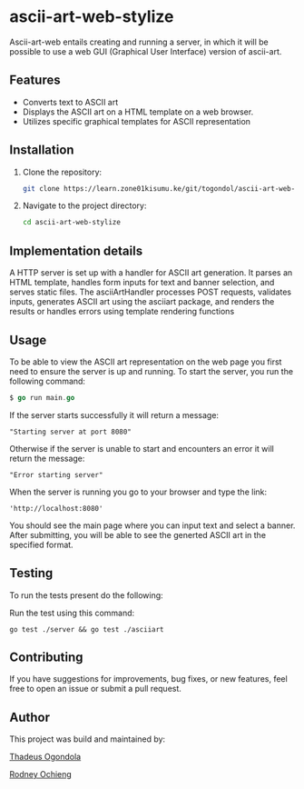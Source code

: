 # ascii-art-web-stylize
Ascii-art-web entails creating and running a server, in which it will be possible to use a web GUI (Graphical User Interface) version of ascii-art.

## Features
- Converts text to ASCII art
- Displays the ASCII art on a HTML template on a web browser.
- Utilizes specific graphical templates for ASCII representation

## Installation

1. Clone the repository:

    ```bash
    git clone https://learn.zone01kisumu.ke/git/togondol/ascii-art-web-dockerize
    ```

2. Navigate to the project directory:

    ```bash
    cd ascii-art-web-stylize
    ```

## Implementation details
 A HTTP server is set up with a handler for ASCII art generation. It parses an HTML template, handles form inputs for text and banner selection, and serves static files. The asciiArtHandler processes POST requests, validates inputs, generates ASCII art using the asciiart package, and renders the results or handles errors using template rendering functions
 
## Usage
To be able to view the ASCII art representation on the web page you first need to ensure the server is up and running. 
To start the server, you run the following command:
```go
$ go run main.go
```
If the server starts successfully it will return a message:
```
"Starting server at port 8080"
```
Otherwise if the server is unable to start and encounters an error it will return the message:
```
"Error starting server"
```
When the server is running you go to your browser and type the link:
```
'http://localhost:8080'
```
You should see the main page where you can input text and select a banner. After submitting, you will be able to see the generted ASCII art in the specified format.

## Testing 
To run the tests present do the following:

Run the test using this command:

```
go test ./server && go test ./asciiart
```

## Contributing

If you have suggestions for improvements, bug fixes, or new features, feel free to open an issue or submit a pull request.

## Author

This project was build and maintained by:

[Thadeus Ogondola](https://learn.zone01kisumu.ke/git/togondol/)

[Rodney Ochieng](https://learn.zone01kisumu.ke/git/rodnochieng)

